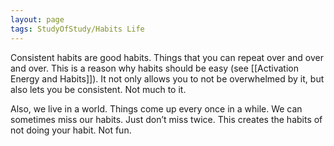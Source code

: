 ```yaml
---
layout: page
tags: StudyOfStudy/Habits Life 
---
```


Consistent habits are good habits. Things that you can repeat over and over and over. This is a reason why habits should be easy (see [[Activation Energy and Habits]]). It not only allows you to not be overwhelmed by it, but also lets you be consistent. Not much to it.

Also, we live in a world. Things come up every once in a while. We can sometimes miss our habits. Just don’t miss twice. This creates the habits of not doing your habit. Not fun.